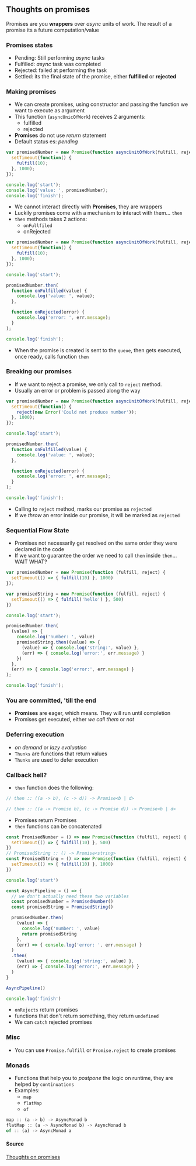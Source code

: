 ## Thoughts on promises
Promises are you **wrappers** over _async_ units of work.
The result of a promise its a future computation/value

### Promises states
- Pending: Still performing _async_ tasks
- Fulfilled: _async_ task was completed
- Rejected: failed at performing the task
- Settled: its the final state of the promise, either **fulfilled** or **rejected**

### Making promises
- We can create promises, using constructor and passing the function we want to execute as argument
- This function (`asyncUnicOfWork`) receives 2 arguments:
  - fulfilled
  - rejected
- **Promises** do not use _return_ statement
- Default status es: _pending_
```javascript
var promisedNumber = new Promise(function asyncUnitOfWork(fulfill, reject){
  setTimeout(function() {
    fulfill(10);
  }, 1000);
});

console.log('start');
console.log('value: ', promisedNumber);
console.log('finish');
```
- We cannot interact directly with **Promises**, they are wrappers
- Luckily promises come with a mechanism to interact with them... `then`
- `then` methods takes 2 actions:
  - `onFullfiled`
  - onRejected
```javascript
var promisedNumber = new Promise(function asyncUnitOfWork(fulfill, reject){
  setTimeout(function() {
    fulfill(10);
  }, 1000);
});

console.log('start');

promisedNumber.then(
  function onFulfilled(value) {
    console.log('value: ', value);
  },

  function onRejected(error) {
    console.log('error: ', err.message);
  }
);

console.log('finish');
```
- When the promise is created is sent to the `queue`, then gets executed, once ready, calls function `then`

### Breaking our promises
- If we want to reject a promise, we only call to `reject` method.
- Usually an error or problem is passed along the way
```javascript
var promisedNumber = new Promise(function asyncUnitOfWork(fulfill, reject){
  setTimeout(function() {
    reject(new Error('Could not produce number'));
  }, 1000);
});

console.log('start');

promisedNumber.then(
  function onFulfilled(value) {
    console.log('value: ', value);
  },

  function onRejected(error) {
    console.log('error: ', err.message);
  }
);

console.log('finish');
```
- Calling to `reject` method, marks our promise as `rejected`
- If we _throw_ an error inside our promise, it will be marked as `rejected`

### Sequential Flow State
- Promises not necessarily get resolved on the same order they were declared in the code
- If we want to guarantee the order we need to call `then` inside `then`... WAIT WHAT?
```javascript
var promisedNumber = new Promise(function (fulfill, reject) {
  setTimeout(() => { fulfill(10) }, 1000)
});

var promisedString = new Promise(function (fulfill, reject) {
  setTimeout(() => { fulfill('hello') }, 500)
})

console.log('start');

promisedNumber.then(
  (value) => {
    console.log('number: ', value)
    promisedString.then((value) => {
      (value) => { console.log('string:', value) },
      (err) => { console.log('error:', err.message) }
    })
  },
  (err) => { console.log('error:', err.message) }
);

console.log('finish');
```

### You are committed, 'till the end
- **Promises** are eager, which means. They will run until completion
- Promises get executed, either _we call them_ or _not_

### Deferring execution
- _on demand_ or _lazy evaluation_
- `Thunks` are functions that return values
- `Thunks` are used to defer execution

### Callback hell?
- `then` function does the following:
```javascript
// then :: ((a -> b), (c -> d)) -> Promise<b | d>

// then :: ((a -> Promise b), (c -> Promise d)) -> Promise<b | d>
```
- Promises return Promises
- `then` functions can be concatenated
```javascript
const PromisedNumber = () => new Promise(function (fulfill, reject) {
  setTimeout(() => { fulfill(10) }, 500)
})
// PromisedString :: () -> Promise<string>
const PromisedString = () => new Promise(function (fulfill, reject) {
  setTimeout(() => { fulfill(10) }, 1000)
})

console.log('start')

const AsyncPipeline = () => {
  // we don't actually need these two variables
  const promisedNumber = PromisedNumber()
  const promisedString = PromisedString()

  promisedNumber.then(
    (value) => {
      console.log('number: ', value)
      return promisedString
    },
    (err) => { console.log('error: ', err.message) }
  )
  .then(
    (value) => { console.log('string:', value) },
    (err) => { console.log('error:', err.message) }
  )
}

AsyncPipeline()

console.log('finish')
```
- `onRejects` return promises
- functions that don't return something, they return `undefined`
- We can `catch` rejected promises

### Misc
- You can use `Promise.fulfill` or `Promise.reject` to create promises

### Monads
- Functions that help you to _postpone_ the logic on runtime, they are helped by `continuations`
- Examples:
  - `map`
  - `flatMap`
  - `of`

```javascript
map :: (a -> b) -> AsyncMonad b
flatMap :: (a -> AsyncMonad b) -> AsyncMonad b
of :: (a) -> AsyncMonad a
```

#### **Source**
[Thoughts on promises](https://medium.com/weekly-webtips/thoughts-on-promises-and-async-functions-javascript-37b40d0538fa)

